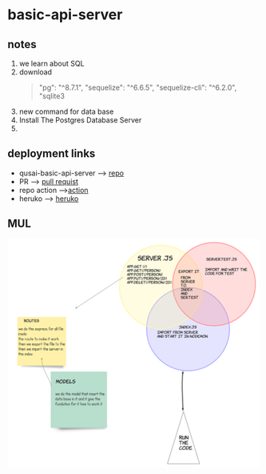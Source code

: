 # basic-api-server

## notes 

1. we learn about SQL
2. download 
    >"pg": "^8.7.1",
    >"sequelize": "^6.6.5",
    >"sequelize-cli": "^6.2.0",
    >"sqlite3
3. new command for data base 
4. Install The Postgres Database Server 
5.  

## deployment links

- qusai-basic-api-server --> [repo](https://github.com/qusaiqeisi/basic-api-server)
- PR --> [pull requist](https://github.com/qusaiqeisi/basic-api-server/pull/1)
- repo action -->[action](https://github.com/qusaiqeisi/basic-api-server/runs/3302534501)
- heruko --> [heruko](https://qusai-basic-api-server.herokuapp.com/)

## MUL
![](img/uml.png)
